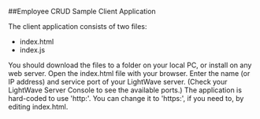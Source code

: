 ##Employee CRUD Sample Client Application

The client application consists of two files:
  * index.html
  * index.js
  
 You should download the files to a folder on your local PC, or install on any web server. Open the index.html file with your browser. Enter the name (or IP address) and service port of your LightWave server. (Check your LightWave Server Console to see the available ports.) The application is hard-coded to use 'http:'. You can change it to 'https:', if you need to, by editing index.html.